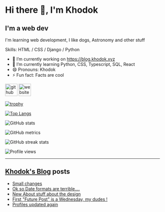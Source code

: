 # Hi there 👋, I'm Khodok

## I'm a web dev

I'm learning web development, I like dogs, Astronomy and other stuff

Skills: HTML / CSS / Django / Python

- 🔭 I’m currently working on https://blog.khodok.xyz
- 🌱 I’m currently learning Python, CSS, Typescript, SQL, React
- 😄 Pronouns: Khodok
- ⚡ Fun fact: Facts are cool

[<img src='https://cdn.jsdelivr.net/npm/simple-icons@3.0.1/icons/github.svg' alt='github' height='40'>](https://github.com/Khoding)
[<img src='https://cdn.jsdelivr.net/npm/simple-icons@3.0.1/icons/icloud.svg' alt='website' height='40'>](https://khodok.xyz)

[![trophy](https://github-profile-trophy.vercel.app/?username=Khoding)](https://github.com/ryo-ma/github-profile-trophy)

[![Top Langs](https://github-readme-stats.vercel.app/api/top-langs/?username=Khoding)](https://github.com/anuraghazra/github-readme-stats)

![GitHub stats](https://github-readme-stats.vercel.app/api?username=Khoding&show_icons=true)  

![GitHub metrics](https://metrics.lecoq.io/Khoding)  

![GitHub streak stats](https://github-readme-streak-stats.herokuapp.com/?user=Khoding)  

![Profile views](https://gpvc.arturio.dev/Khoding)  

---

## [Khodok's Blog] posts

<!-- BLOG-POST-LIST:START -->
- [Small changes](https://blog.khodok.xyz/post/small-changes/)
- [Ok so Date formats are terrible....](https://blog.khodok.xyz/post/ok-so-date-formats-are-terrible/)
- [New About stuff about the design](https://blog.khodok.xyz/post/new-about-stuff-about-the-design/)
- [First "Future Post" is a Wednesday, my dudes !](https://blog.khodok.xyz/post/first-future-post-is-a-wednesday-my-dudes/)
- [Profiles updated again](https://blog.khodok.xyz/post/profiles-updated-again/)
<!-- BLOG-POST-LIST:END -->

[khodok's blog]: https://khoding.github.io/Khodirect/khoBlog "Khodok's Blog"
